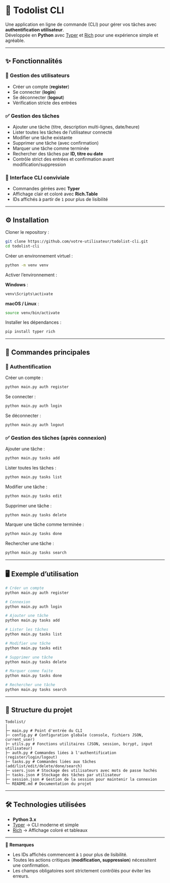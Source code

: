 # 📝 Todolist CLI

Une application en ligne de commande (CLI) pour gérer vos tâches avec **authentification utilisateur**.  
Développée en **Python** avec [Typer](https://typer.tiangolo.com/) et [Rich](https://rich.readthedocs.io/) pour une expérience simple et agréable.  

---

## ✨ Fonctionnalités

### 🔐 Gestion des utilisateurs
- Créer un compte (**register**)  
- Se connecter (**login**)  
- Se déconnecter (**logout**)  
- Vérification stricte des entrées  

### ✅ Gestion des tâches
- Ajouter une tâche (titre, description multi-lignes, date/heure)  
- Lister toutes les tâches de l’utilisateur connecté  
- Modifier une tâche existante  
- Supprimer une tâche (avec confirmation)  
- Marquer une tâche comme terminée  
- Rechercher des tâches par **ID, titre ou date**  
- Contrôle strict des entrées et confirmation avant modification/suppression  

### 🎨 Interface CLI conviviale
- Commandes gérées avec **Typer**  
- Affichage clair et coloré avec **Rich.Table**  
- IDs affichés à partir de `1` pour plus de lisibilité  

---

## ⚙️ Installation

Cloner le repository :  
```bash
git clone https://github.com/votre-utilisateur/todolist-cli.git
cd todolist-cli
```

Créer un environnement virtuel :  
```bash
python -m venv venv
```

Activer l’environnement :  

**Windows** :  
```bash
venv\Scripts\activate
```

**macOS / Linux** :  
```bash
source venv/bin/activate
```

Installer les dépendances :  
```bash
pip install typer rich
```

---

## 🚀 Commandes principales

### 🔐 Authentification
Créer un compte :  
```bash
python main.py auth register
```

Se connecter :  
```bash
python main.py auth login
```

Se déconnecter :  
```bash
python main.py auth logout
```

### ✅ Gestion des tâches (après connexion)
Ajouter une tâche :  
```bash
python main.py tasks add
```

Lister toutes les tâches :  
```bash
python main.py tasks list
```

Modifier une tâche :  
```bash
python main.py tasks edit
```

Supprimer une tâche :  
```bash
python main.py tasks delete
```

Marquer une tâche comme terminée :  
```bash
python main.py tasks done
```

Rechercher une tâche :  
```bash
python main.py tasks search
```

---

## 🖥️ Exemple d’utilisation

```bash
# Créer un compte
python main.py auth register

# Connexion
python main.py auth login

# Ajouter une tâche
python main.py tasks add

# Lister les tâches
python main.py tasks list

# Modifier une tâche
python main.py tasks edit

# Supprimer une tâche
python main.py tasks delete

# Marquer comme faite
python main.py tasks done

# Rechercher une tâche
python main.py tasks search
```

---

## 📂 Structure du projet

```
Todolist/
│
├─ main.py # Point d'entrée du CLI
├─ config.py # Configuration globale (console, fichiers JSON, current_user)
├─ utils.py # Fonctions utilitaires (JSON, session, bcrypt, input utilisateur)
├─ auth.py # Commandes liées à l'authentification (register/login/logout)
├─ tasks.py # Commandes liées aux tâches (add/list/edit/delete/done/search)
├─ users.json # Stockage des utilisateurs avec mots de passe hachés
├─ tasks.json # Stockage des tâches par utilisateur
├─ session.json # Gestion de la session pour maintenir la connexion
└─ README.md # Documentation du projet
```

---

## 🛠️ Technologies utilisées
- **Python 3.x**  
- [Typer](https://typer.tiangolo.com/) → CLI moderne et simple  
- [Rich](https://rich.readthedocs.io/) → Affichage coloré et tableaux  

---

📌 **Remarques**  
- Les IDs affichés commencent à `1` pour plus de lisibilité.  
- Toutes les actions critiques (**modification, suppression**) nécessitent une confirmation.  
- Les champs obligatoires sont strictement contrôlés pour éviter les erreurs.  
